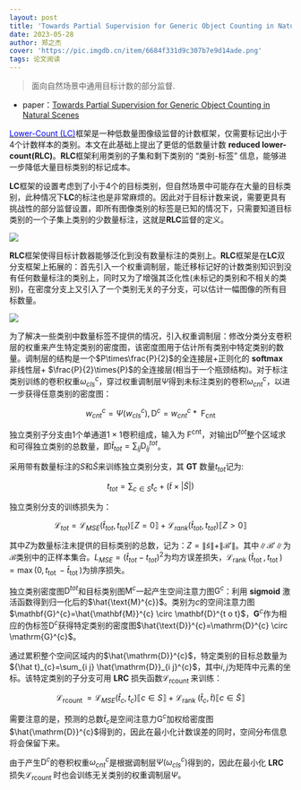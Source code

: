 ```yaml
---
layout: post
title: 'Towards Partial Supervision for Generic Object Counting in Natural Scenes'
date: 2023-05-28
author: 郑之杰
cover: 'https://pic.imgdb.cn/item/6684f331d9c307b7e9d14ade.png'
tags: 论文阅读
---
```


> 面向自然场景中通用目标计数的部分监督.

- paper：[Towards Partial Supervision for Generic Object Counting in Natural Scenes](https://arxiv.org/abs/1912.06448)

[<font color=blue>Lower-Count (LC)</font>](https://0809zheng.github.io/2023/05/27/lc.html)框架是一种低数量图像级监督的计数框架，仅需要标记出小于4个计数样本的类别。本文在此基础上提出了更低的低数量计数 **reduced lower-count(RLC)**。**RLC**框架利用类别的子集和剩下类别的 “类别-标签” 信息，能够进一步降低大量目标类别的标记成本。

**LC**框架的设置考虑到了小于4个的目标类别，但自然场景中可能存在大量的目标类别，此种情况下**LC**的标注也是非常麻烦的。因此对于目标计数来说，需要更具有挑战性的部分监督设置，即所有图像类别的标签是已知的情况下，只需要知道目标类别的一个子集上类别的少数量标注，这就是**RLC**监督的定义。

![](https://pic.imgdb.cn/item/6684f414d9c307b7e9d30474.png)

**RLC**框架使得目标计数器能够泛化到没有数量标注的类别上。**RLC**框架是在**LC**双分支框架上拓展的：首先引入一个权重调制层，能迁移标记好的计数类别知识到没有任何数量标注的类别上，同时又为了增强其泛化性(未标记的类别和不相关的类别)，在密度分支上又引入了一个类别无关的子分支，可以估计一幅图像的所有目标数量。

![](https://pic.imgdb.cn/item/6684f50bd9c307b7e9d4eac2.png)

为了解决一些类别中数量标签不提供的情况，引入权重调制层：修改分类分支卷积层的权重来产生特定类别的密度图，该密度图用于估计所有类别中特定类别的数量。调制层的结构是一个$P\times\frac{P}{2}$的全连接层+正则化的 **softmax** 非线性层+ $\frac{P}{2}\times{P}$的全连接层(相当于一个瓶颈结构)。对于标注类别训练的卷积权重$\omega_{cls}^{c}$，穿过权重调制层$\Psi$得到未标注类别的卷积$\omega_{cnt}^{c}$，以进一步获得任意类别的密度图：

$$
w_{c n t}^{c}=\Psi\left(w_{c l s}^{c}\right), \mathrm{D}^{c}=w_{c n t}^{c} * \mathrm{~F}_{\mathrm{cnt}}
$$

独立类别子分支由1个单通道$1\times 1$卷积组成，输入为 $\text{F}^{\text{cnt}}$，对输出$\text{D}^{tot}$整个区域求和可得独立类别的总数量，即$\hat{t}_{t o t}=\sum_{i j} \mathrm{D}_{i j}^{t o t}$。

采用带有数量标注的$S$和$\tilde S$来训练独立类别分支，其 **GT** 数量$t_{tot}$记为:

$$
t_{t o t}=\sum_{c \in S} t_{c}+(\tilde{t} \times|\tilde{S}|)
$$

独立类别分支的训练损失为：

$$
\mathcal{L}_{t o t}=\mathcal{L}_{M S E}\left(\hat{t}_{t o t}, t_{t o t}\right) \llbracket Z=0 \rrbracket+\mathcal{L}_{r a n k}\left(\hat{t}_{t o t}, t_{t o t}\right) \llbracket Z>0 \rrbracket
$$

其中$Z$为数量标注未提供的目标类别的总数，记为：$Z=\|\tilde{s}\|+\|{\mathcal B}\prime\|$。其中$\|{\mathcal B}\prime\|$为$\mathcal B$类别中的正样本集合。${L}_{M S E}=\left(\hat{t}_{t o t}- t_{t o t}\right)^2$为均方误差损失，$\mathcal{L}_{\text {rank }}\left(\hat{t}_{\text {tot }}, t_{\text {tot }}\right)=\max \left(0, t_{\text {tot }}-\hat{t}_{\text {tot }}\right)$为排序损失。

独立类别密度图$\text{D}^{tot}$和目标类别图$\text{M}^{c}$一起产生空间注意力图$\text{G}^{c}$：利用 **sigmoid** 激活函数得到归一化后的$\hat{\text{M}^{c}}$。类别为$c$的空间注意力图$\mathbf{G}^{c}=\hat{\mathbf{M}}^{c} \circ \mathbf{D}^{t o t}$，$\mathbf{G}^{c}$作为相应的伪标签$\text{D}^{c}$获得特定类别的密度图$\hat{\text{D}}^{c}=\mathrm{D}^{c} \circ \mathrm{G}^{c}$。

通过累积整个空间区域内的$\hat{\mathrm{D}}^{c}$，特定类别的目标总数量为${\hat t}_{c}=\sum_{i j} \hat{\mathrm{D}}_{i j}^{c}$，其中$i,j$为矩阵中元素的坐标。该特定类别的子分支可用 **LRC** 损失函数$\mathcal{L}_{\text {rcount }}$来训练：

$$
\mathcal{L}_{\text {rcount }}=\mathcal{L}_{M S E}\left(\hat{t}_{c}, t_{c}\right) \llbracket c \in S \rrbracket+\mathcal{L}_{\text {rank }}\left(\hat{t}_{c}, \tilde{t}\right) \llbracket c \in \tilde{S} \rrbracket
$$

需要注意的是，预测的总数${\hat t}_c$是空间注意力$\text{G}^{c}$加权给密度图$\hat{\mathrm{D}}^{c}$得到的，因此在最小化计数误差的同时，空间分布信息将会保留下来。

由于产生$\text{D}^{c}$的卷积权重$\omega_{cnt}^{c}$是根据调制层$\Psi\left(\omega_{cls}^{c}\right)$得到的，因此在最小化 **LRC** 损失$\mathcal{L}_{\text {rcount }}$时也会训练无关类别的权重调制层$\Psi$。

